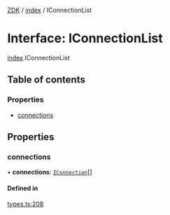 [ZDK](../README.md) / [index](../modules/index.md) / IConnectionList

# Interface: IConnectionList

[index](../modules/index.md).IConnectionList

## Table of contents

### Properties

- [connections](index.IConnectionList.md#connections)

## Properties

### connections

• **connections**: [`IConnection`](index.IConnection.md)[]

#### Defined in

[types.ts:208](https://github.com/innovtech-developers/zdk/blob/7db792f8d0888698b5c087a743b692e20fed3a78/src/types.ts#L208)
